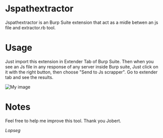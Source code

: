 # Jspathextractor

Jspathextractor is an Burp Suite extension that act as a midle betwen an js file and extractor.rb tool.

# Usage

Just import this extension in Extender Tab of Burp Suite.
Then when you see an Js file in any response of any server inside Burp suite,
Just click on it with the right button, then choose "Send to Js scrapper".
Go to extender tab and see the results.

![My image](https://raw.githubusercontent.com/Lopseg/JsScrapper/master/jsscrapper.png)

# Notes

Feel free to help me improve this tool. Thank you Jobert.


*Lopseg*
